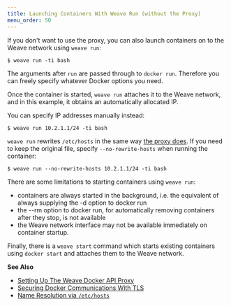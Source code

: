 ```yaml
---
title: Launching Containers With Weave Run (without the Proxy)
menu_order: 50
---
```



If you don't want to use the proxy, you can also launch
containers on to the Weave network using `weave run`:

    $ weave run -ti bash

The arguments after `run` are passed through to `docker run`. Therefore you
can freely specify whatever Docker options you need. 

Once the container is started, `weave run` attaches it to the Weave network, and in
this example, it obtains an automatically allocated IP. 

You can specify IP addresses manually instead:

    $ weave run 10.2.1.1/24 -ti bash

`weave run` rewrites `/etc/hosts` in the same way
[the proxy does](/site/weave-docker-api/name-resolution-proxy.md). If you need to keep
the original file, specify `--no-rewrite-hosts` when running
the container:

    $ weave run --no-rewrite-hosts 10.2.1.1/24 -ti bash

There are some limitations to starting containers using `weave run`:

* containers are always started in the background, i.e. the equivalent
  of always supplying the -d option to docker run
* the --rm option to docker run, for automatically removing containers
  after they stop, is not available
* the Weave network interface may not be available immediately on
  container startup.

Finally, there is a `weave start` command which starts existing
containers using `docker start` and attaches them to the Weave network.


**See Also**

 * [Setting Up The Weave Docker API Proxy](/site/weave-docker-api.md)
 * [Securing Docker Communications With TLS](/site/weave-docker-api/securing-proxy.md)
 * [Name Resolution via `/etc/hosts`](/site/weave-docker-api/name-resolution-proxy.md)
